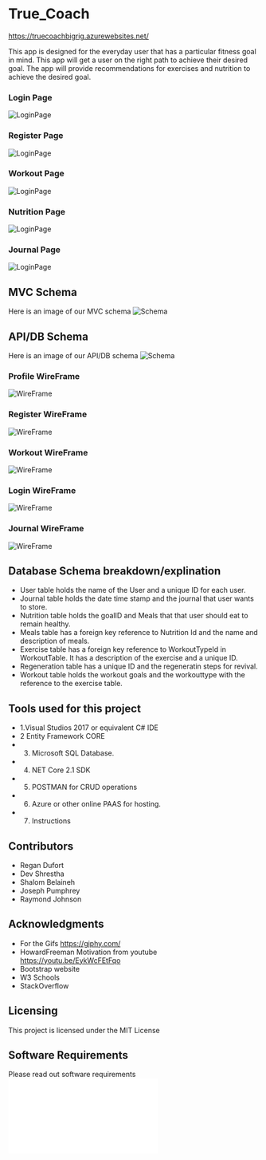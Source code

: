 
# True_Coach

https://truecoachbigrig.azurewebsites.net/

This app is designed for the everyday user that has a particular fitness goal in mind. 
This app will get a user on the right path to achieve their desired goal. 
The app will provide recommendations for exercises and nutrition to achieve the desired goal. 


### Login Page
![LoginPage](/Assets/TrueCoachApp.jpg) 

### Register Page
![LoginPage](/Assets/Register-page.png)  

### Workout Page
![LoginPage](/Assets/Workout-page.png)

### Nutrition Page
![LoginPage](/Assets/Nutrition-page.png)  

### Journal Page
![LoginPage](/Assets/Journal-page.png)  


## MVC Schema
Here is an image of our MVC schema
![Schema](/Assets/MVCSchema.jpg)  

## API/DB Schema
Here is an image of our API/DB schema
![Schema](/Assets/Schema.jpg)  


###  Profile WireFrame
![WireFrame](/Assets/WireFrame1.jpg)  

### Register WireFrame
![WireFrame](/Assets/WireFrame2.jpg)  

### Workout WireFrame
![WireFrame](/Assets/WireFrame3.jpg)  

### Login WireFrame
![WireFrame](/Assets/WireFrame4.jpg) 

### Journal WireFrame
![WireFrame](/Assets/WireFrame6.jpg)  

## Database Schema breakdown/explination
* User table holds the name of the User and a unique ID for each user. 
* Journal table holds the date time stamp and the journal that user wants to store. 
* Nutrition table holds the goalID and Meals that that user should eat to remain healthy. 
* Meals table has a foreign key reference to Nutrition Id and the name and description of meals. 
* Exercise table has a foreign key reference to WorkoutTypeId in WorkoutTable. It has a description of the exercise and a unique ID. 
* Regeneration table has a unique ID and the regeneratin steps for revival. 
* Workout table holds the workout goals and the workouttype with the reference to the exercise table. 

## Tools used for this project
* 1.Visual Studios 2017 or equivalent C# IDE
* 2 Entity Framework CORE
* 3. Microsoft SQL Database.
* 4. NET Core 2.1 SDK
* 5. POSTMAN for CRUD operations
* 6. Azure or other online PAAS for hosting.
* 7. Instructions

## Contributors
* Regan Dufort
* Dev Shrestha
* Shalom Belaineh
* Joseph Pumphrey
* Raymond Johnson

## Acknowledgments

* For the Gifs https://giphy.com/
* HowardFreeman Motivation from youtube https://youtu.be/EykWcFEtFqo 
* Bootstrap website
* W3 Schools
* StackOverflow

## Licensing 

This project is licensed under the MIT License

## Software Requirements 
Please read out software requirements
![Requirements](/Requirements.md)  
